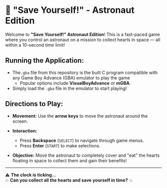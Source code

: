 # 🚀 "Save Yourself!" - Astronaut Edition 

Welcome to **"Save Yourself!" Astronaut Edition**! This is a fast-paced game where you control an astronaut on a mission to collect hearts in space — all within a 10-second time limit!

## Running the Application:

- The`.gba` file from this repository is the built C program compatible with any Game Boy Advance (GBA) emulator to play the game
    - Popular options include **VisualBoyAdvance** or **mGBA**.
- Simply load the `.gba` file in the emulator to start playing!

## Directions to Play:

- **Movement:** Use the **arrow keys** to move the astronaut around the screen.

- **Interaction:**
  - Press **Backspace** (`SELECT`) to navigate through game menus.
  - Press **Enter** (`START`) to make selections.

- **Objective:** Move the astronaut to completely cover and "eat" the hearts floating in space to collect them and gain their benefits!

---

⚠️ **The clock is ticking...**  
💥 **Can you collect all the hearts and save yourself in time?** 💥

